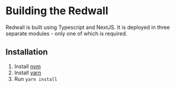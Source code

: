 # Building the Redwall

Redwall is built using Typescript and NextJS.
It is deployed in three separate modules - only one of which is required.

## Installation

1. Install [nvm](https://github.com/nvm-sh/nvm)
1. Install [yarn](https://classic.yarnpkg.com/en/docs/install)
1. Run `yarn install`
